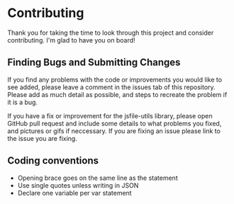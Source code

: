 # Contributing

Thank you for taking the time to look through this project and consider contributing. I'm glad to have you on board!

## Finding Bugs and Submitting Changes

If you find any problems with the code or improvements you would like to see added, please leave a comment in the issues tab of this repository. Please add as much detail as possible, and steps to recreate the problem if it is a bug.

If you have a fix or improvement for the jsfile-utils library, please open GitHub pull request and include some details to what problems you fixed, and pictures or gifs if neccessary. If you are fixing an issue please link to the issue you are fixing.

## Coding conventions
* Opening brace goes on the same line as the statement
* Use single quotes unless writing in JSON
* Declare one variable per var statement
